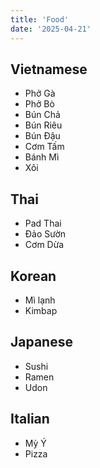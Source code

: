 ```yaml
---
title: 'Food'
date: '2025-04-21'
---
```


## Vietnamese

- Phở Gà
- Phở Bò
- Bún Chả
- Bún Riêu
- Bún Đậu
- Cơm Tấm
- Bánh Mì
- Xôi


## Thai

- Pad Thai
- Đảo Sườn
- Cơm Dừa

## Korean

- Mì lạnh
- Kimbap

## Japanese

- Sushi
- Ramen
- Udon

## Italian

- Mỳ Ý
- Pizza
